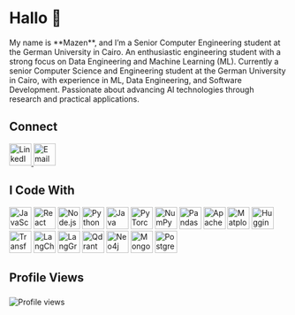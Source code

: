 <h1 align="left">Hallo 👋</h1>

<p align="left">
  My name is **Mazen**, and I’m a Senior Computer Engineering student at the German University in Cairo. An enthusiastic engineering student with a strong focus on Data Engineering and Machine Learning (ML). Currently a senior Computer Science and Engineering student at the German University in Cairo, with experience in ML, Data Engineering, and Software Development. Passionate about advancing AI technologies through research and practical applications.
</p>

## Connect

<div align="left">
  <a href="http://www.linkedin.com/in/mazen-s0liman" target="_blank">
    <img src="https://raw.githubusercontent.com/maurodesouza/profile-readme-generator/master/src/assets/icons/social/linkedin/default.svg" width="40" height="40" alt="LinkedIn" />
  </a>
  <a href="mailto:mazzen.m.s0liman@gmail.com" target="_blank">
    <img src="https://img.shields.io/badge/Email-D14836?style=for-the-badge&logo=gmail&logoColor=white" height="40" alt="Email" />
  </a>
</div>

###

## I Code With

<div align="left">
  <!-- Core Languages & Frameworks -->
  <img src="https://img.shields.io/badge/JavaScript-F7DF1E?logo=javascript&logoColor=black" height="40" alt="JavaScript" />
  <img src="https://img.shields.io/badge/React-61DAFB?logo=react&logoColor=black" height="40" alt="React" />
  <img src="https://img.shields.io/badge/Node.js-339933?logo=node.js&logoColor=white" height="40" alt="Node.js" />
  <img src="https://img.shields.io/badge/Python-3776AB?logo=python&logoColor=white" height="40" alt="Python" />
  <img src="https://img.shields.io/badge/Java-007396?logo=java&logoColor=white" height="40" alt="Java" />

  <!-- Data Science & ML -->
  <img src="https://img.shields.io/badge/PyTorch-EE4C2C?logo=pytorch&logoColor=white" height="40" alt="PyTorch" />
  <img src="https://img.shields.io/badge/NumPy-013243?logo=numpy&logoColor=white" height="40" alt="NumPy" />
  <img src="https://img.shields.io/badge/Pandas-150458?logo=pandas&logoColor=white" height="40" alt="Pandas" />
  <img src="https://img.shields.io/badge/Apache%20Spark-E25A1C?logo=apache-spark&logoColor=white" height="40" alt="Apache Spark" />
  <img src="https://img.shields.io/badge/Matplotlib-11557C?logo=matplotlib&logoColor=white" height="40" alt="Matplotlib" />

  <!-- NLP & Vector Tools -->
  <img src="https://img.shields.io/badge/HuggingFace-FDEE21?logo=huggingface&logoColor=black" height="40" alt="HuggingFace" />
  <img src="https://img.shields.io/badge/Transformers-00A8E1?logo=transformers&logoColor=white" height="40" alt="Transformers" />
  <img src="https://img.shields.io/badge/LangChain-CC3534?logo=langchain&logoColor=white" height="40" alt="LangChain" />
  <img src="https://img.shields.io/badge/LangGraph-0366D6?logo=graphql&logoColor=white" height="40" alt="LangGraph" />
  <img src="https://img.shields.io/badge/Qdrant-000000?logo=qdrant&logoColor=white" height="40" alt="Qdrant" />

  <!-- Databases -->
  <img src="https://img.shields.io/badge/Neo4j-0765A3?logo=neo4j&logoColor=white" height="40" alt="Neo4j" />
  <img src="https://img.shields.io/badge/MongoDB-47A248?logo=mongodb&logoColor=white" height="40" alt="MongoDB" />
  <img src="https://img.shields.io/badge/PostgreSQL-4169E1?logo=postgresql&logoColor=white" height="40" alt="PostgreSQL" />
</div>

###
<h2 align="left">Profile Views</h2>

###

<div align="left">
  <img src="https://komarev.com/ghpvc/?username=MazenS0liman&label=Profile%20views&color=0e75b6&style=flat" alt="Profile views" />
</div>